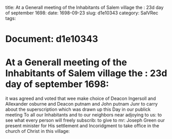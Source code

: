 title: At a Generall meeting of the Inhabitants of Salem village the : 23d day of september 1698:
date: 1698-09-23
slug: d1e10343
category: SalVRec
tags: 




# Document: d1e10343


# At a Generall meeting of the Inhabitants of Salem village the : 23d day of september 1698: 

it was agreed and voted that wee make choice of Deacon Ingersoll and Allexander osburne and Deacon putnam and John putnam Junr to carry about the superscription which was drawn up this Day in our publick meeting To all our Inhabitants and to our neighbors near adjoying to us: to see what every person will freely subscrib: to give to mr: Joseph Green our present minister for His settlement and Incoridgment to take office in the church of Christ in this village:
